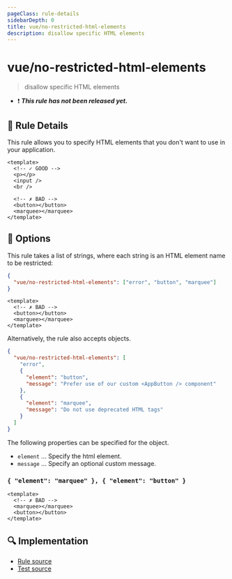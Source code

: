 ```yaml
---
pageClass: rule-details
sidebarDepth: 0
title: vue/no-restricted-html-elements
description: disallow specific HTML elements
---
```

# vue/no-restricted-html-elements

> disallow specific HTML elements

- :exclamation: <badge text="This rule has not been released yet." vertical="middle" type="error"> ***This rule has not been released yet.*** </badge>

## :book: Rule Details

This rule allows you to specify HTML elements that you don't want to use in your application.

<eslint-code-block :rules="{'vue/no-restricted-html-elements': ['error', 'marquee', 'button'] }">

```vue
<template>
  <!-- ✓ GOOD -->
  <p></p>
  <input />
  <br />

  <!-- ✗ BAD -->
  <button></button>
  <marquee></marquee>
</template>
```

</eslint-code-block>

## :wrench: Options

This rule takes a list of strings, where each string is an HTML element name to be restricted:

```json
{
  "vue/no-restricted-html-elements": ["error", "button", "marquee"]
}
```

<eslint-code-block :rules="{'vue/no-restricted-html-elements': ['error', 'button', 'marquee']}">

```vue
<template>
  <!-- ✗ BAD -->
  <button></button>
  <marquee></marquee>
</template>
```

</eslint-code-block>

Alternatively, the rule also accepts objects.

```json
{
  "vue/no-restricted-html-elements": [
    "error",
    {
      "element": "button",
      "message": "Prefer use of our custom <AppButton /> component"
    },
    {
      "element": "marquee",
      "message": "Do not use deprecated HTML tags"
    }
  ]
}
```

The following properties can be specified for the object.

- `element` ... Specify the html element.
- `message` ... Specify an optional custom message.

### `{ "element": "marquee" }, { "element": "button" }`

<eslint-code-block :rules="{'vue/no-restricted-html-elements': ['error', { element: 'marquee' }, { element: 'button' }]}">

```vue
<template>
  <!-- ✗ BAD -->
  <marquee></marquee>
  <button></button>
</template>
```

</eslint-code-block>

## :mag: Implementation

- [Rule source](https://github.com/vuejs/eslint-plugin-vue/blob/master/lib/rules/no-restricted-html-elements.js)
- [Test source](https://github.com/vuejs/eslint-plugin-vue/blob/master/tests/lib/rules/no-restricted-html-elements.js)
